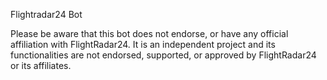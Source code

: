 ﻿Flightradar24 Bot

Please be aware that this bot does not endorse, or have any official affiliation with FlightRadar24. It is an independent project and its functionalities are not endorsed, supported, or approved by FlightRadar24 or its affiliates.